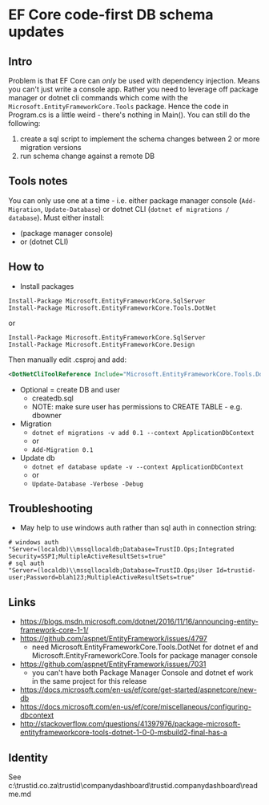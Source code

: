 # EF Core code-first DB schema updates

## Intro
Problem is that EF Core can _only_ be used with dependency injection. Means you can't just write a console app. Rather you need to leverage off package manager or dotnet cli commands which come with the `Microsoft.EntityFrameworkCore.Tools` package. Hence the code in Program.cs is a little weird - there's nothing in Main(). You can still do the following:
1. create a sql script to implement the schema changes between 2 or more migration versions
2. run schema change against a remote DB

## Tools notes
You can only use one at a time - i.e. either package manager console (`Add-Migration`, `Update-Database`) or dotnet CLI (`dotnet ef migrations / database`). Must either install:
*  (package manager console)
* or (dotnet CLI)

## How to
* Install packages
```
Install-Package Microsoft.EntityFrameworkCore.SqlServer
Install-Package Microsoft.EntityFrameworkCore.Tools.DotNet
```
or
```
Install-Package Microsoft.EntityFrameworkCore.SqlServer
Install-Package Microsoft.EntityFrameworkCore.Design
```
Then manually edit .csproj and add:
```xml
<DotNetCliToolReference Include="Microsoft.EntityFrameworkCore.Tools.DotNet" Version="1.0.1" />
```

* Optional = create DB and user
	* createdb.sql
	* NOTE: make sure user has permissions to CREATE TABLE - e.g. dbowner
* Migration
	* `dotnet ef migrations -v add 0.1 --context ApplicationDbContext`
	* or
	* `Add-Migration 0.1`
* Update db
	* `dotnet ef database update -v --context ApplicationDbContext`
	* or
	* `Update-Database -Verbose -Debug`
	
## Troubleshooting
* May help to use windows auth rather than sql auth in connection string:
```
# windows auth
"Server=(localdb)\\mssqllocaldb;Database=TrustID.Ops;Integrated Security=SSPI;MultipleActiveResultSets=true"
# sql auth
"Server=(localdb)\\mssqllocaldb;Database=TrustID.Ops;User Id=trustid-user;Password=blah123;MultipleActiveResultSets=true"
```
	
## Links
* https://blogs.msdn.microsoft.com/dotnet/2016/11/16/announcing-entity-framework-core-1-1/
* https://github.com/aspnet/EntityFramework/issues/4797
    * need Microsoft.EntityFrameworkCore.Tools.DotNet for dotnet ef and Microsoft.EntityFrameworkCore.Tools for package manager console
* https://github.com/aspnet/EntityFramework/issues/7031
    * you can't have both Package Manager Console and dotnet ef work in the same project for this release
* https://docs.microsoft.com/en-us/ef/core/get-started/aspnetcore/new-db
* https://docs.microsoft.com/en-us/ef/core/miscellaneous/configuring-dbcontext
* http://stackoverflow.com/questions/41397976/package-microsoft-entityframeworkcore-tools-dotnet-1-0-0-msbuild2-final-has-a

## Identity
See c:\trustid.co.za\trustid\companydashboard\trustid.companydashboard\readme.md